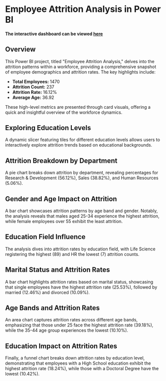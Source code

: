 # Employee Attrition Analysis in Power BI

#### The interactive dashboard can be viewed [here](https://www.novypro.com/project/employee-attrition-analysis-power-bi)

## Overview

This Power BI project, titled "Employee Attrition Analysis," delves into the attrition patterns within a workforce, providing a comprehensive snapshot of employee demographics and attrition rates. The key highlights include:

- **Total Employees:** 1470
- **Attrition Count:** 237
- **Attrition Rate:** 16.12%
- **Average Age:** 36.92

These high-level metrics are presented through card visuals, offering a quick and insightful overview of the workforce dynamics.

## Exploring Education Levels

A dynamic slicer featuring tiles for different education levels allows users to interactively explore attrition trends based on educational backgrounds.

## Attrition Breakdown by Department

A pie chart breaks down attrition by department, revealing percentages for Research & Development (56.12%), Sales (38.82%), and Human Resources (5.06%).

## Gender and Age Impact on Attrition

A bar chart showcases attrition patterns by age band and gender. Notably, the analysis reveals that males aged 25-34 experience the highest attrition, while female employees over 55 exhibit the least attrition.

## Education Field Influence

The analysis dives into attrition rates by education field, with Life Science registering the highest (89) and HR the lowest (7) attrition counts.

## Marital Status and Attrition Rates

A bar chart highlights attrition rates based on marital status, showcasing that single employees have the highest attrition rate (25.53%), followed by married (12.46%) and divorced (10.09%).

## Age Bands and Attrition Rates

An area chart captures attrition rates across different age bands, emphasizing that those under 25 face the highest attrition rate (39.18%), while the 35-44 age group experiences the lowest (10.10%).

## Education Impact on Attrition Rates

Finally, a funnel chart breaks down attrition rates by education level, demonstrating that employees with a High School education exhibit the highest attrition rate (18.24%), while those with a Doctoral Degree have the lowest (10.42%).

